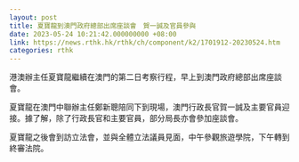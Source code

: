 ```yaml
---
layout: post
title: 夏寶龍到澳門政府總部出席座談會　賀一誠及官員參與
date: 2023-05-24 10:21:42.000000000 +08:00
link: https://news.rthk.hk/rthk/ch/component/k2/1701912-20230524.htm
categories: rthk
---
```


港澳辦主任夏寶龍繼續在澳門的第二日考察行程，早上到澳門政府總部出席座談會。  

夏寶龍在澳門中聯辦主任鄭新聰陪同下到現場，澳門行政長官賀一誠及主要官員迎接。據了解，除了行政長官和主要官員，部分局長亦會參加座談會。

夏寶龍之後會到訪立法會，並與全體立法議員見面，中午參觀旅遊學院，下午轉到終審法院。
